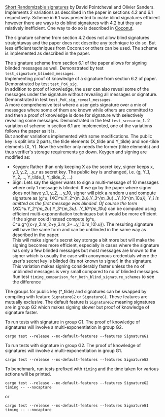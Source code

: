 [Short Randomizable signatures](https://eprint.iacr.org/2015/525) by David Pointcheval and Olivier Sanders.
Implements 2 variations as described in the paper in sections 4.2 and 6.1 respectively. Scheme in 6.1 was 
presented to make blind signatures efficient however there are ways to do blind signatures with 4.2 but they 
are relatively inefficient. One way to do so is described in [Coconut](https://arxiv.org/pdf/1802.07344.pdf).

The signature scheme from section 4.2 does not allow blind signatures straightaway and the paper does not 
describe any technique to do so. But less efficient techniques from Coconut or others can be used. The scheme 
is implemented as described in the paper.  
      
      
The signature scheme from section 6.1 of the paper allows for signing blinded messages as well. 
Demonstrated by test `test_signature_blinded_messages`.  
Implementing proof of knowledge of a signature from section 6.2 of paper. Demonstrated by test `test_PoK_sig`.  
In addition to proof of knowledge, the user can also reveal some of the messages under the signature without revealing all messages or signature.
Demonstrated in test `test_PoK_sig_reveal_messages`.  
A more comprehensive test where a user gets signature over a mix of messages where some of them are known while 
others are committed to and then a proof of knowledge is done for signature with selectively revealing some messages. 
Demonstrated in the test `test_scenario_1`.
2 variation of scheme in section 6.1 are implemented, one of the variations follows the paper as it is.   
But another variations implemented with some modifications. The public key is split into 2 parts, the 
tilde elements (X_tilde and Y_tilde) and non-tilde elements (X, Y). Now the verifier only needs the former 
(tilde elements) and thus verifier's storage requirements go down. Keygen and signing are modified as:
- Keygen: Rather than only keeping X as the secret key, signer keeps x, y_1, y_2, ..y_r as secret key. 
The public key is unchanged, i.e. (g, Y_1, Y_2,..., Y_tilde_1, Y_tilde_2, ...)
- Sign: Lets say the signer wants to sign a multi-message of 10 messages where only 1 message is blinded. 
If we go by the paper where signer does not have y_1, y_2, .. y_10, signer will pick a random u and compute signature as 
(g^u, (XC)^u.Y_2^{m_2*u}.Y_3^{m_3*u}...Y_10^{m_10*u}), Y_1 is omitted as the first message was blinded. Of course the term 
(XC)^u.Y_2^{m_2*u}.Y_3^{m_3*u}...Y_10^{m_10*u} can be computed using efficient multi-exponentiation techniques but it would be more efficient 
if the signer could instead compute (g^u, C^u.g^{(x+y_2.m_2+y_3.m_3+...y_10.m_10).u}). The resulting signature will have the same form 
and can be unblinded in the same way as described in the paper.  
This will make signer's secret key storage a bit more but will make the signing becomes more efficient, especially in cases 
where the signature has only a few blinded messages but most messages are known to the signer which is usually the case with 
anonymous credentials where the user's secret key is blinded (its not known to signer) in the signature. This variation makes 
signing considerably faster unless the no of unblinded messages is very small compared to no of blinded messages. 
Run test `timing_comparison_for_both_blind_signature_schemes` to see the difference 
  
The groups for public key (*_tilde) and signatures can be swapped by compiling with feature `SignatureG2` or `SignatureG1`. 
These features are mutually exclusive. The default feature is `SignatureG2` meaning signatures are in group G2 which 
makes signing slower but proof of knowledge of signature faster.  

To run tests with signature in group G1. The proof of knowledge of signatures will involve a multi-exponentiation in group G2.
```
cargo test --release --no-default-features --features SignatureG1
```

To run tests with signature in group G2. The proof of knowledge of signatures will involve a multi-exponentiation in group G1.
```
cargo test --release --no-default-features --features SignatureG2
```

To benchmark, run tests prefixed with `timing` and the time taken for various actions will be printed.
```
cargo test --release --no-default-features --features SignatureG2 timing -- --nocapture
```

or 
```
cargo test --release --no-default-features --features SignatureG1 timing -- --nocapture
```

